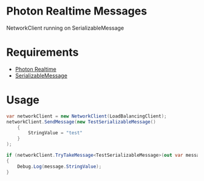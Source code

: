 # Photon Realtime Messages

NetworkClient running on SerializableMessage

# Requirements

* [Photon Realtime](https://www.photonengine.com/en-us/Realtime)
* [SerializableMessage](https://github.com/aleverdes/serializable-message)

# Usage

```csharp
var networkClient = new NetworkClient(LoadBalancingClient);
networkClient.SendMessage(new TestSerializableMessage()
    {
        StringValue = "test"
    }
);

if (networkClient.TryTakeMessage<TestSerializableMessage>(out var message))
{
    Debug.Log(message.StringValue);
}
```